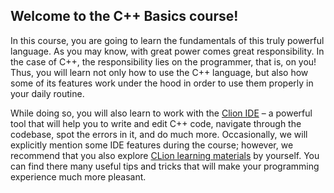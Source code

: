 ## Welcome to the C++ Basics course!

In this course, you are going to learn the fundamentals of this 
truly powerful language. 
As you may know, with great power comes great responsibility. 
In the case of C++, the responsibility lies on the programmer, that is, on you! 
Thus, you will learn not only how to use the C++ language, 
but also how some of its features work under the hood
in order to use them properly in your daily routine.

While doing so, you will also learn to work with the [Clion IDE](https://www.jetbrains.com/clion/) –
a powerful tool that will help you to write and edit C++ code, 
navigate through the codebase, spot the errors in it, and do much more.
Occasionally, we will explicitly mention some IDE features during the course;
however, we recommend that you also explore 
[CLion learning materials](https://www.jetbrains.com/clion/learn/) 
by yourself. You can find there many useful tips and tricks that will make 
your programming experience much more pleasant.